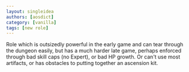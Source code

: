 ```yaml
---
layout: singleidea
authors: [aosdict]
category: [vanilla]
tags: [new role]
---
```

Role which is outsizedly powerful in the early game and can tear through the dungeon easily, but has a much harder late game, perhaps enforced through bad skill caps (no Expert), or bad HP growth. Or can't use most artifacts, or has obstacles to putting together an ascension kit.
